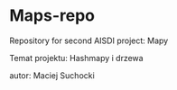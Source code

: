 # Maps-repo
Repository for second AISDI project: Mapy


Temat projektu: Hashmapy i drzewa

autor: Maciej Suchocki
